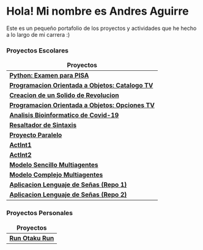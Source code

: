 <h1>Hola! Mi nombre es Andres Aguirre</h1>

 Este es un pequeño portafolio de los proyectos y actividades que he hecho a lo largo de mi carrera :)

<h3>Proyectos Escolares</h3>

<table>
  <thead align="center">
    <tr border: none;>
      <td><b>Proyectos</b></td>
    </tr>
  </thead>
  <tbody>
    <tr>
      <td><a href="https://github.com/AndresA6180/examen-pisa"><b>Python: Examen para PISA</b></a></td>
    </tr>
	  <tr>
      <td><a href="https://github.com/AndresA6180/catalogo-tv"><b>Programacion Orientada a Objetos: Catalogo TV</b></a></td>
    </tr>
    <tr>
      <td><a href="https://github.com/AndresA6180/solido-de-revolucion"><b>Creacion de un Solido de Revolucion</b></a></td>
    </tr>
    <tr>
      <td><a href="https://github.com/AndresA6180/opciones-tv"><b>Programacion Orientada a Objetos: Opciones TV</b></a></td>
    </tr>
    <tr>
      <td><a href="https://github.com/AndresA6180/analisis-covid"><b>Analisis Bioinformatico de Covid-19</b></a></td>
    </tr>
    <tr>
      <td><a href="https://github.com/AndresA6180/resaltador-de-sintaxis"><b>Resaltador de Sintaxis</b></a></td>
    </tr>
    <tr>
      <td><a href="https://github.com/AndresA6180/proyecto-paralelo"><b>Proyecto Paralelo</b></a></td>
    </tr>
    <tr>
      <td><a href="https://github.com/Daniel-Ev-Esc/ActInt1"><b>ActInt1</b></a></td>
    </tr>
    <tr>
      <td><a href="https://github.com/4lb3rt0r/ActInt2"><b>ActInt2</b></a></td>
    </tr>
    <tr>
      <td><a href="https://github.com/RodrigoGalvan/MAS_CG_Actividad_Integradora"><b>Modelo Sencillo Multiagentes</b></a></td>
    </tr>
    <tr>
      <td><a href="https://github.com/RodrigoGalvan/MAS_CG_Reto"><b>Modelo Complejo Multiagentes</b></a></td>
    </tr>
    <tr>
      <td><a href="https://github.com/AndresA6180/RetoJohnDeere"><b>Aplicacion Lenguaje de Señas (Repo 1)</b></a></td>
    </tr>
    <tr>
      <td><a href="https://github.com/RodrigoGalvan/JohnDeereAppLSM.git"><b>Aplicacion Lenguaje de Señas (Repo 2)</b></a></td>
    </tr>
  </tbody>
</table>

<h3>Proyectos Personales</h3>

<table>
  <thead align="center">
    <tr border: none;>
      <td><b>Proyectos</b></td>
    </tr>
  </thead>
  <tbody>
    <tr>
      <td><a href="https://github.com/Gifly/Run-Otaku-Run"><b>Run Otaku Run</b></a></td>
    </tr>
  </tbody>
</table>
